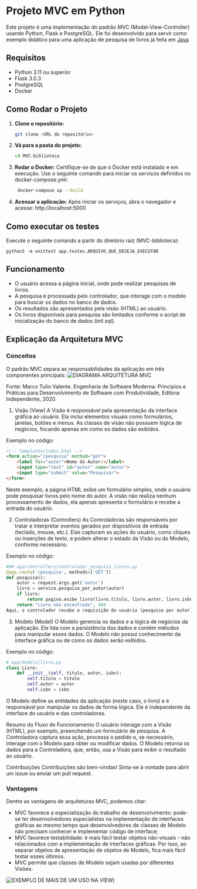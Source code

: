 # Projeto MVC em Python 
Este projeto é uma implementação do padrão MVC (Model-View-Controller) usando Python, Flask e PostgreSQL. Ele foi desenvolvido para servir como exemplo didático para uma aplicação de pesquisa de livros já feita em [Java](https://replit.com/@engsoftmoderna/ExemploArquiteturaMVC#templates/index.html)

## Requisitos

- Python 3.11 ou superior
- Flask 3.0.3
- PostgreSQL
- Docker

## Como Rodar o Projeto

1. **Clone o repositório:**
   ```bash
   git clone <URL do repositório>
   ```

2. **Vá para a pasta do projeto:**
   ```bash
   cd MVC-biblioteca
   ```
  
3. **Rodar o Docker:** Certifique-se de que o Docker está instalado e em execução. Use o seguinte comando para iniciar os serviços definidos no docker-compose.yml:
   ```bash
    docker-compose up --build
   ```
4. **Acessar a aplicação:** Após iniciar os serviços, abra o navegador e acesse: http://localhost:5000

## Como executar os testes
Execute o seguinte comando a partir do diretório raiz (MVC-biblioteca):
```
python3 -m unittest app.testes.ARQUIVO_QUE_DESEJA_EXECUTAR
```

## Funcionamento
- O usuário acessa a página inicial, onde pode realizar pesquisas de livros.
- A pesquisa é processada pelo controlador, que interage com o modelo para buscar os dados no banco de dados.
- Os resultados são apresentados pela visão (HTML) ao usuário.
- Os livros disponíveis para pesquisa são limitados conforme o script de inicialização do banco de dados (init.sql).

## Explicação da Arquitetura MVC
### Conceitos
O padrão MVC separa as responsabilidades da aplicação em três componentes principais:
![DIAGRAMA ARQUITETURA MVC](https://engsoftmoderna.info/figs/cap7/mvc.svg)

Fonte: Marco Tulio Valente. Engenharia de Software Moderna: Princípios e Práticas para Desenvolvimento de Software com Produtividade,     Editora: Independente, 2020.

1. Visão (View)
A Visão é responsável pela apresentação da interface gráfica ao usuário. Ela inclui elementos visuais como formulários, janelas, botões e menus. As classes de visão não possuem lógica de negócios, focando apenas em como os dados são exibidos.

Exemplo no código:

```html
<!-- templates/index.html -->
<form action="/pesquisa" method="get">
    <label for="autor">Nome do Autor:</label>
    <input type="text" id="autor" name="autor">
    <input type="submit" value="Pesquisar">
</form>
```
Neste exemplo, a página HTML exibe um formulário simples, onde o usuário pode pesquisar livros pelo nome do autor. A visão não realiza nenhum processamento de dados, ela apenas apresenta o formulário e recebe a entrada do usuário.

2. Controladoras (Controllers)
As Controladoras são responsáveis por tratar e interpretar eventos gerados por dispositivos de entrada (teclado, mouse, etc.). Elas capturam as ações do usuário, como cliques ou inserções de texto, e podem alterar o estado da Visão ou do Modelo, conforme necessário.

Exemplo no código:

```python
### app/controllers/controlador_pesquisa_livros.py
@app.route('/pesquisa', methods=['GET'])
def pesquisa():
    autor = request.args.get('autor')
    livro = servico.pesquisa_por_autor(autor)
    if livro:
        return pagina.exibe_livro(livro.titulo, livro.autor, livro.isbn)
    return "Livro não encontrado", 404
Aqui, o controlador recebe a requisição do usuário (pesquisa por autor), processa os dados com a ajuda do Modelo e, então, utiliza a Visão para exibir o resultado. Ele atua como intermediário entre o usuário e a lógica da aplicação.
```

3. Modelo (Model)
O Modelo gerencia os dados e a lógica de negócios da aplicação. Ele lida com a persistência dos dados e contém métodos para manipular esses dados. O Modelo não possui conhecimento da interface gráfica ou de como os dados serão exibidos.

Exemplo no código:

```python
# app/models/livro.py
class Livro:
    def __init__(self, titulo, autor, isbn):
        self.titulo = titulo
        self.autor = autor
        self.isbn = isbn
```
O Modelo define as entidades da aplicação (neste caso, o livro) e é responsável por manipular os dados de forma lógica. Ele é independente da interface do usuário e das controladoras.

Resumo do Fluxo de Funcionamento
O usuário interage com a Visão (HTML), por exemplo, preenchendo um formulário de pesquisa.
A Controladora captura essa ação, processa o pedido e, se necessário, interage com o Modelo para obter ou modificar dados.
O Modelo retorna os dados para a Controladora, que, então, usa a Visão para exibir o resultado ao usuário.

  
Contribuições
Contribuições são bem-vindas! Sinta-se à vontade para abrir um issue ou enviar um pull request.

### Vantagens
Dentre as vantagens de arquiteturas MVC, podemos citar:

- MVC favorece a especialização do trabalho de desenvolvimento: pode-se ter desenvolvedores especialistas na implementação de interfaces gráficas ao mesmo tempo que desenvolvedores de classes de Modelo não precisam conhecer e implementar código de interface;
- MVC favorece testabilidade: é mais fácil testar objetos não-visuais - não relacionados com a implementação de interfaces gráficas. Por isso, ao separar objetos de apresentação de objetos de Modelo, fica mais fácil testar esses últimos.
- MVC permite que classes de Modelo sejam usadas por diferentes Visões:

![EXEMPLO DE MAIS DE UM USO NA VIEW](https://engsoftmoderna.info/figs/cap7/clock.png))







